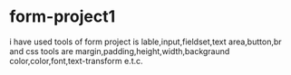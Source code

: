 # form-project1
i have used tools of form project is lable,input,fieldset,text area,button,br and css tools are margin,padding,height,width,backgraund color,color,font,text-transform e.t.c.
